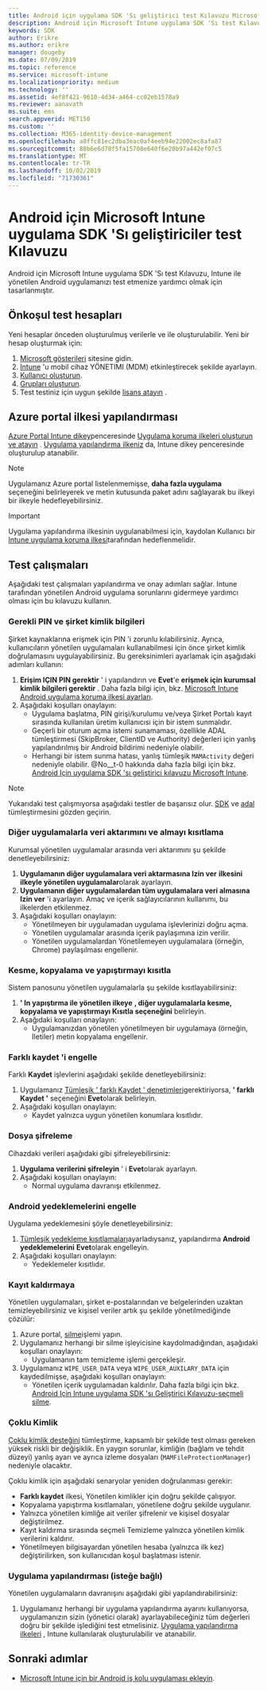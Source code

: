 ```yaml
---
title: Android için uygulama SDK 'Sı geliştirici test Kılavuzu Microsoft Intune
description: Android için Microsoft Intune uygulama SDK 'Sı test Kılavuzu, Intune ile yönetilen Android uygulamanızı test etmenize yardımcı olur.
keywords: SDK
author: Erikre
ms.author: erikre
manager: dougeby
ms.date: 07/09/2019
ms.topic: reference
ms.service: microsoft-intune
ms.localizationpriority: medium
ms.technology: ''
ms.assetid: 4ef8f421-9610-4d34-a464-cc02eb1578a9
ms.reviewer: aanavath
ms.suite: ems
search.appverid: MET150
ms.custom: ''
ms.collection: M365-identity-device-management
ms.openlocfilehash: a8ffc81ec2dba3eac0af4eeb94e22002ec8afa87
ms.sourcegitcommit: 88b6e6d70f5fa15708e640f6e20b97a442ef07c5
ms.translationtype: MT
ms.contentlocale: tr-TR
ms.lasthandoff: 10/02/2019
ms.locfileid: "71730361"
---
```

# <a name="microsoft-intune-app-sdk-for-android-developers-testing-guide"></a>Android için Microsoft Intune uygulama SDK 'Sı geliştiriciler test Kılavuzu

Android için Microsoft Intune uygulama SDK 'Sı test Kılavuzu, Intune ile yönetilen Android uygulamanızı test etmenize yardımcı olmak için tasarlanmıştır.  

## <a name="prerequisite-test-accounts"></a>Önkoşul test hesapları
Yeni hesaplar önceden oluşturulmuş verilerle ve ile oluşturulabilir. Yeni bir hesap oluşturmak için:
1. [Microsoft gösterileri](https://demos.microsoft.com/environments/create/tenant) sitesine gidin. 
2. [Intune](../fundamentals/setup-steps.md) 'u mobil cihaz YÖNETIMI (MDM) etkinleştirecek şekilde ayarlayın.
3. [Kullanıcı oluşturun](../fundamentals/users-add.md).
4. [Grupları oluşturun](../fundamentals/groups-add.md).
5. Test testiniz için uygun şekilde [lisans atayın](../fundamentals/licenses-assign.md) .


## <a name="azure-portal-policy-configuration"></a>Azure portal ilkesi yapılandırması
[Azure Portal Intune dikey](https://portal.azure.com/?feature.customportal=false#blade/Microsoft_Intune_Apps/MainMenu/14/selectedMenuItem/Overview)penceresinde [Uygulama koruma ilkeleri oluşturun ve atayın](../apps/app-protection-policies.md) . [Uygulama yapılandırma ilkeniz](../apps/app-configuration-policies-overview.md) da, Intune dikey penceresinde oluşturulup atanabilir.

> [!NOTE]
> Uygulamanız Azure portal listelenmemişse, **daha fazla uygulama** seçeneğini belirleyerek ve metin kutusunda paket adını sağlayarak bu ilkeyi bir ilkeyle hedefleyebilirsiniz.

> [!IMPORTANT]
> Uygulama yapılandırma ilkesinin uygulanabilmesi için, kaydolan Kullanıcı bir [Intune uygulama koruma ilkesi](../apps/app-protection-policy.md)tarafından hedeflenmelidir.

## <a name="test-cases"></a>Test çalışmaları

Aşağıdaki test çalışmaları yapılandırma ve onay adımları sağlar. Intune tarafından yönetilen Android uygulama sorunlarını gidermeye yardımcı olması için bu kılavuzu kullanın.

### <a name="required-pin-and-corporate-credentials"></a>Gerekli PIN ve şirket kimlik bilgileri

Şirket kaynaklarına erişmek için PIN 'i zorunlu kılabilirsiniz. Ayrıca, kullanıcıların yönetilen uygulamaları kullanabilmesi için önce şirket kimlik doğrulamasını uygulayabilirsiniz. Bu gereksinimleri ayarlamak için aşağıdaki adımları kullanın:

1. **Erişim IÇIN PIN gerektir** ' i yapılandırın ve **Evet**'e **erişmek için kurumsal kimlik bilgileri gerektir** . Daha fazla bilgi için, bkz. [Microsoft Intune Android uygulama koruma ilkesi ayarları](../apps/app-protection-policy-settings-android.md#access-requirements).
2. Aşağıdaki koşulları onaylayın:
    - Uygulama başlatma, PIN girişi/kurulumu ve/veya Şirket Portalı kayıt sırasında kullanılan üretim kullanıcısı için bir istem sunmalıdır.
    - Geçerli bir oturum açma istemi sunamaması, özellikle ADAL tümleştirmesi (SkipBroker, ClientID ve Authority) değerleri için yanlış yapılandırılmış bir Android bildirimi nedeniyle olabilir.
    - Herhangi bir istem sunma hatası, yanlış tümleşik `MAMActivity` değeri nedeniyle olabilir. @No__t-0 hakkında daha fazla bilgi için bkz. [Android Için uygulama SDK 'sı geliştirici kılavuzu Microsoft Intune](app-sdk-android.md).

> [!NOTE] 
> Yukarıdaki test çalışmıyorsa aşağıdaki testler de başarısız olur. [SDK](app-sdk-android.md##sdk-integration) ve [adal](app-sdk-android.md#configure-azure-active-directory-authentication-library-adal) tümleştirmesini gözden geçirin.

### <a name="restrict-transferring-and-receiving-data-with-other-apps"></a>Diğer uygulamalarla veri aktarımını ve almayı kısıtlama
Kurumsal yönetilen uygulamalar arasında veri aktarımını şu şekilde denetleyebilirsiniz:

1. **Uygulamanın diğer uygulamalara veri aktarmasına Izin ver** **ilkesini ilkeyle yönetilen uygulamalar**olarak ayarlayın.
2. **Uygulamanın diğer uygulamalardan tüm uygulamalara veri almasına Izin ver** 'i ayarlayın. Amaç ve içerik sağlayıcılarının kullanımı, bu ilkelerden etkilenmez.
3. Aşağıdaki koşulları onaylayın:
    - Yönetilmeyen bir uygulamadan uygulama işlevlerinizi doğru açma.
    - Yönetilen uygulamalar arasında içerik paylaşımına izin verilir.
    - Yönetilen uygulamalardan Yönetilemeyen uygulamalara (örneğin, Chrome) paylaşılması engellenir.

### <a name="restrict-cut-copy-and-paste"></a>Kesme, kopyalama ve yapıştırmayı kısıtla
Sistem panosunu yönetilen uygulamalarla şu şekilde kısıtlayabilirsiniz:

1. **' In yapıştırma ile yönetilen ilkeye** **, diğer uygulamalarla kesme, kopyalama ve yapıştırmayı Kısıtla seçeneğini** belirleyin.
2. Aşağıdaki koşulları onaylayın:
    - Uygulamanızdan yönetilen yönetilmeyen bir uygulamaya (örneğin, Iletiler) metin kopyalama engellenir.

### <a name="prevent-save-as"></a>**Farklı kaydet** 'i engelle
Farklı **Kaydet** işlevlerini aşağıdaki şekilde denetleyebilirsiniz:

1. Uygulamanız [Tümleşik ' farklı Kaydet ' denetimleri](app-sdk-android.md#example-determine-if-saving-to-device-or-cloud-storage-is-permitted)gerektiriyorsa, **' farklı Kaydet '** seçeneğini **Evet**olarak belirleyin.
2. Aşağıdaki koşulları onaylayın:
    - Kaydet yalnızca uygun yönetilen konumlara kısıtlıdır.

### <a name="file-encryption"></a>Dosya şifreleme
Cihazdaki verileri aşağıdaki gibi şifreleyebilirsiniz:

1. **Uygulama verilerini şifreleyin** ' i **Evet**olarak ayarlayın.
2. Aşağıdaki koşulları onaylayın:
    - Normal uygulama davranışı etkilenmez.

### <a name="prevent-android-backups"></a>Android yedeklemelerini engelle
Uygulama yedeklemesini şöyle denetleyebilirsiniz:

1. [Tümleşik yedekleme kısıtlamaları](app-sdk-android.md#protecting-backup-data)ayarladıysanız, yapılandırma **Android yedeklemelerini** **Evet**olarak engelleyin.
2. Aşağıdaki koşulları onaylayın:
    - Yedeklemeler kısıtlıdır.

### <a name="unenrollment"></a>Kayıt kaldırmaya
Yönetilen uygulamaları, şirket e-postalarından ve belgelerinden uzaktan temizleyebilirsiniz ve kişisel veriler artık şu şekilde yönetilmediğinde çözülür:

1. Azure portal, [silme](../apps/apps-selective-wipe.md)işlemi yapın.
2. Uygulamanız herhangi bir silme işleyicisine kaydolmadığından, aşağıdaki koşulları onaylayın:
    - Uygulamanın tam temizleme işlemi gerçekleşir.
3. Uygulamanız `WIPE_USER_DATA` veya `WIPE_USER_AUXILARY_DATA` için kaydedilmişse, aşağıdaki koşulları onaylayın:
    - Yönetilen içerik uygulamadan kaldırılır. Daha fazla bilgi için bkz. [Android Için Intune uygulama SDK 'sı Geliştirici Kılavuzu-seçmeli silme](app-sdk-android.md#selective-wipe).

### <a name="multi-identity"></a>Çoklu Kimlik
[Çoklu kimlik desteğini](app-sdk-android.md#multi-identity-optional) tümleştirme, kapsamlı bir şekilde test olması gereken yüksek riskli bir değişiklik. En yaygın sorunlar, kimliğin (bağlam ve tehdit düzeyi) yanlış ayarı ve ayrıca izleme dosyaları (`MAMFileProtectionManager`) nedeniyle olacaktır.

Çoklu kimlik için aşağıdaki senaryolar yeniden doğrulanması gerekir:

- **Farklı kaydet** ilkesi, Yönetilen kimlikler için doğru şekilde çalışıyor.
- Kopyalama yapıştırma kısıtlamaları, yönetilene doğru şekilde uygulanır.
- Yalnızca yönetilen kimliğe ait veriler şifrelenir ve kişisel dosyalar değiştirilmez.
- Kayıt kaldırma sırasında seçmeli Temizleme yalnızca yönetilen kimlik verilerini kaldırır.
- Yönetilmeyen bilgisayardan yönetilen hesaba (yalnızca ilk kez) değiştirilirken, son kullanıcıdan koşul başlatması istenir.

### <a name="app-configuration-optional"></a>Uygulama yapılandırması (isteğe bağlı)
Yönetilen uygulamaların davranışını aşağıdaki gibi yapılandırabilirsiniz:

1. Uygulamanız herhangi bir uygulama yapılandırma ayarını kullanıyorsa, uygulamanızın sizin (yönetici olarak) ayarlayabileceğiniz tüm değerleri doğru bir şekilde işlediğini test etmelisiniz. [Uygulama yapılandırma ilkeleri](../apps/app-configuration-policies-overview.md) , Intune kullanılarak oluşturulabilir ve atanabilir.

## <a name="next-steps"></a>Sonraki adımlar

- [Microsoft Intune için bir Android iş kolu uygulaması ekleyin](../apps/lob-apps-android.md).
